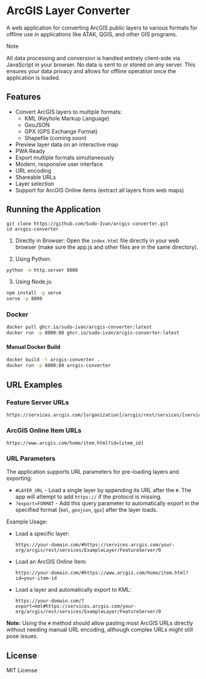# ArcGIS Layer Converter

A web application for converting ArcGIS public layers to various formats for offline use in applications like ATAK, QGIS, and other GIS programs.

> [!NOTE]  
> All data processing and conversion is handled entirely client-side via JavaScript in your browser. No data is sent to or stored on any server. This ensures your data privacy and allows for offline operation once the application is loaded.

## Features

- Convert ArcGIS layers to multiple formats:
  - KML (Keyhole Markup Language)
  - GeoJSON
  - GPX (GPS Exchange Format)
  - Shapefile (coming soon)
- Preview layer data on an interactive map
- PWA Ready
- Export multiple formats simultaneously
- Modern, responsive user interface
- URL encoding
- Shareable URLs
- Layer selection
- Support for ArcGIS Online items (extract all layers from web maps)

## Running the Application

```
git clone https://github.com/Sudo-Ivan/arcgis-converter.git
cd arcgis-converter
```

1. Directly in Browser:
    Open the `index.html` file directly in your web browser (make sure the app.js and other files are in the same directory).

2. Using Python:
```bash
python -m http.server 8000
```

3. Using Node.js:
```bash
npm install -g serve
serve -p 8000
```

### Docker

```bash
docker pull ghcr.io/sudo-ivan/arcgis-converter:latest
docker run -p 8000:80 ghcr.io/sudo-ivan/arcgis-converter:latest
```

#### Manual Docker Build

```bash
docker build -t arcgis-converter .
docker run -p 8000:80 arcgis-converter
```

## URL Examples

### Feature Server URLs
```
https://services.arcgis.com/[organization]/arcgis/rest/services/[service_name]/FeatureServer/[layer_id]
```

### ArcGIS Online Item URLs
```
https://www.arcgis.com/home/item.html?id=[item_id]
```

### URL Parameters

The application supports URL parameters for pre-loading layers and exporting:

-   `#LAYER_URL` - Load a single layer by appending its URL after the `#`. The app will attempt to add `https://` if the protocol is missing.
-   `?export=FORMAT` - Add this query parameter to automatically export in the specified format (`kml`, `geojson`, `gpx`) after the layer loads.

Example Usage:

-   Load a specific layer:
    ```
    https://your-domain.com/#https://services.arcgis.com/your-org/arcgis/rest/services/ExampleLayer/FeatureServer/0
    ```
-   Load an ArcGIS Online Item:
    ```
    https://your-domain.com/#https://www.arcgis.com/home/item.html?id=your-item-id
    ```
-   Load a layer and automatically export to KML:
    ```
    https://your-domain.com/?export=kml#https://services.arcgis.com/your-org/arcgis/rest/services/ExampleLayer/FeatureServer/0
    ```

**Note:** Using the `#` method should allow pasting most ArcGIS URLs directly without needing manual URL encoding, although complex URLs might still pose issues.

## License

MIT License 